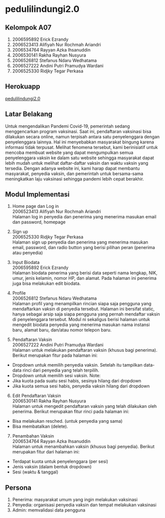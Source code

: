 # pedulilindungi2.0

## Kelompok A07
1. 2006595892	Erick Ezrandy
2. 2006523413	Alifiyah Nur Rochmah Ariandri
3. 2006534764	Rayyan Azka Ihsanuddin
4. 2006530141	Rakha Rayhan Nusyura
5. 2006526812	Stefanus Ndaru Wedhatama
6. 2006527222	Andini Putri Pramudya Wardani
7. 2006525330	Ridjky Tegar Perkasa

## Herokuapp
[pedulilindungi2.0](https://pedulilindungi2.herokuapp.com/)

## Latar Belakang
Untuk mengendalikan Pandemi Covid-19, pemerintah sedang menggencarkan program vaksinasi. Saat ini, pendaftaran vaksinasi bisa dilakukan secara online, namun terpisah antara satu penyelenggara dengan penyelenggara lainnya. Hal ini menyebabkan masyarakat bingung karena informasi tidak terpusat. Melihat fenomena tersebut, kami berinisiatif untuk mencoba membuat website yang dapat mengumpulkan semua penyelenggara vaksin ke dalam satu website sehingga masyarakat dapat lebih mudah untuk melihat daftar-daftar vaksin dan waktu vaksin yang tersedia. Dengan adanya website ini, kami harap dapat membantu masyarakat, penyedia vaksin, dan pemerintah untuk bersama-sama meningkatkan laju vaksinasi sehingga pandemi lebih cepat berakhir. 

## Modul Implementasi
1. Home page dan Log in<br>
2006523413	Alifiyah Nur Rochmah Ariandri<br>
Halaman log in penyedia dan penerima yang menerima masukan email dan password, homepage

2. Sign up<br>
2006525330	Ridjky Tegar Perkasa<br>
Halaman sign up penyedia dan penerima yang menerima masukan email, password, dan radio button yang berisi pilihan peran (penerima atau penyedia)

3. Input Biodata<br>
2006595892	Erick Ezrandy<br>
Halaman biodata penerima yang berisi data seperti nama lengkap, NIK, umur, jenis kelamin, nomor HP, dan alamat. Pada halaman ini penerima juga bisa melakukan edit biodata.

4. Profile<br>
2006526812	Stefanus Ndaru Wedhatama<br>
Halaman profil yang menampilkan rincian siapa saja pengguna yang mendaftarkan vaksin di penyedia tersebut. Halaman ini bersifat static, hanya sebagai arsip saja siapa pengguna yang pernah mendaftar vaksin di penyelenggara tersebut. Modul ni sekaligus berisi halaman untuk mengedit biodata penyedia yang menerima masukan nama instansi baru, alamat baru, dan/atau nomor telepon baru.

5. Pendaftaran Vaksin<br>
2006527222	Andini Putri Pramudya Wardani<br>
Halaman untuk melakukan pendaftaran vaksin (khusus bagi penerima). Berikut merupakan fitur pada halaman ini:<br>
- Dropdown untuk memilih penyedia vaksin. Setelah itu tampilkan data-data rinci dari penyedia yang telah terpilih.
- Dropdown untuk memilih sesi vaksin.
Note: <br>
- Jika kuota pada suatu sesi habis, sesinya hilang dari dropdown
- Jika kuota semua sesi habis, penyedia vaksin hilang dari dropdown

6. Edit Pendaftaran Vaksin<br>
2006530141	Rakha Rayhan Nusyura<br>
Halaman untuk mengedit pendaftaran vaksin yang telah dilakukan oleh penerima. Berikut merupakan fitur rinci pada halaman ini:<br>
- Bisa melakukan resched. (untuk penyedia yang sama)
- Bisa membatalkan (delete).

7. Penambahan Vaksin<br>
2006534764	Rayyan Azka Ihsanuddin<br>
Halaman untuk menambahkan vaksin (khusus bagi penyedia). Berikut merupakan fitur dari halaman ini:<br>
- Terdapat kuota untuk penyelenggara (per sesi)
- Jenis vaksin (dalam bentuk dropdown)
- Sesi (waktu & tanggal)

## Persona
1. Penerima: masyarakat umum yang ingin melakukan vaksinasi
2. Penyedia: organisasi penyedia vaksin dan tempat melakukan vaksinasi
3. Admin: memvalidasi data pengguna
